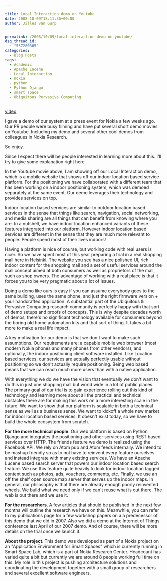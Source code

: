 ```yaml
---

title: Local Interaction demo on Youtube
date: 2008-10-09T18:11:36+00:00
author: Jilles van Gurp


permalink: /2008/10/09/local-interaction-demo-on-youtube/
dsq_thread_id:
  - "557280365"
categories:
  - Blog Posts
tags:
  - Academic
  - Apache Lucene
  - Local Interaction
  - nokia
  - python
  - Python Django
  - smart space
  - Ubiquitous Pervasive Computing
---
```

[video](http://www.youtube.com/v/cGNYn8YLlpA&hl=en&fs=1)

I gave a demo of our system at a press event for Nokia a few weeks ago. Our PR people were busy filming and have put several short demo movies on Youtube. Including my demo and several other cool demos from colleagues in Nokia Research.

So enjoy.

Since I expect there will be people interested in learning more about this. I'll try to give some explanation right here.

In the Youtube movie above, I am showing off our Local Interaction demo, which is a mobile website that shows off our indoor location based service platform. For the positioning we have collaborated with a different team that has been working on a indoor positioning system, which was demoed separately at the same event. Our demo leverages their technology and provides services on top.

Indoor location based services are similar to outdoor location based services in the sense that things like search, navigation, social networking, and media sharing are all things that can benefit from knowing where you are. In a nutshell, we have indoor location enhanced variants of these features integrated into our platform. However indoor location based services are different in the sense that they are much more relevant to people. People spend most of their lives indoors! 

Having a platform is nice of course, but working code with real users is nicer. So we have spent most of this year preparing a trial in a real shopping mall here in Helsinki. The website you see has a nice polished UI, rich indoor content for the shopping mall and a set of useful services around the mall concept aimed at both consumers as well as proprietors of the mall, such as shop owners. The advantage of working with a real place is that it forces you to be very pragmatic about a lot of issues. 

Doing a demo like ours is easy if you can assume everybody goes to the same building, uses the same phone, and just the right firmware version + your handcrafted application. A substantial part of the Ubiquitous & Pervasive Computing research community is perfectly happy with that sort of demo setups and proofs of concepts. This is why despite decades worth of demos, there's no significant technology available for consumers beyond the boring old home automation kits and that sort of thing. It takes a bit more to make a real life impact.

A key motivation for our demo is that we don't want to make such assumptions. Our requirements are: a capable mobile web browser (most modern Nokia phones and many phones from other vendors), and optionally, the indoor positioning client software installed. Like Location based services, our services are actually perfectly usable without positioning so we don't actually require positioning. Being web based means that we can reach much more users than with a native application.   

With everything we do we have the vision that eventually we don't want to do this in just one shopping mall but world wide in a lot of public places. The primary goal of our trial is to gain experience rolling out this kind of technology and learning more about all the practical and technical obstacles there are for making this work on a more interesting scale in the future. We want to show that our platform is scalable in both a technical sense as well as a business sense. We want to kickoff a whole new market for indoor location based services. It doesn't exist today, so we have to build the whole ecosystem from scratch.

**For the more technical people**. Our web platform is based on Python Django and integrates the positioning and other services using REST based services over HTTP. The friends feature we demo is realized using the Facebook API. We rely on Atom pub and Atom feeds internally. We intend to be mashup friendly so as to not have to reinvent every feature ourselves and instead integrate with many existing services. We have an Apache Lucene based search server that powers our indoor location based search feature. We use this feature quite heavily to look for indoor location tagged content such as photos, ads, vouchers, comments, etc. Finally, we use an off the shelf open source map server that serves up the indoor maps. In general, our philosophy is that there are already enough poorly reinvented wheels. We build what we need only if we can't reuse what is out there. The web is out there and we use it.

**For the researchers**. A few articles that should be published in the next few months will outline the research we have on this. Meanwhile, you can refer to my publications page for a few workshop papers on a a predecessor of this demo that we did in 2007. Also we did a demo at the Internet of Things conference last April of our 2007 demo. And of course, there will be more details on the trial once we launch it. 

**About the project**. This demo was developed as part of a Nokia project on an "Application Environment for Smart Spaces" which is currently running in Smart Space Lab, which is a part of Nokia Research Center. Headcount has varied quite a bit but currently we are around 8 people working full time on this. My role in this project is pushing architecture solutions and coordinating the development together with a small group of researchers and several excellent software engineers. 